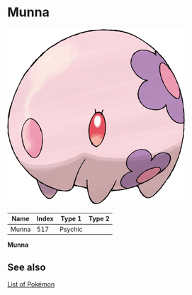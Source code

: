 # Munna


![Munna](images/517.png)

| **Name** | **Index** | **Type 1** | **Type 2** |
|----|----|----|----|
| Munna | 517 | Psychic  |  |

**Munna** 

## See also

[List of Pokémon](../pokemon.md)
